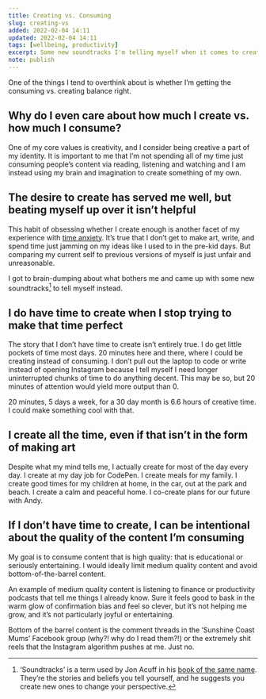 ```yaml
---
title: Creating vs. Consuming
slug: creating-vs
added: 2022-02-04 14:11
updated: 2022-02-04 14:11
tags: [wellbeing, productivity]
excerpt: Some new soundtracks I'm telling myself when it comes to creativity and my time.
note: publish
---
```


One of the things I tend to overthink about is whether I’m getting the consuming vs. creating balance right.

## Why do I even care about how much I create vs. how much I consume?

One of my core values is creativity, and I consider being creative a part of my identity. It is important to me that I’m not spending all of my time just consuming people’s content via reading, listening and watching and I am instead using my brain and imagination to create something of my own.

## The desire to create has served me well, but beating myself up over it isn’t helpful

This habit of obsessing whether I create enough is another facet of my experience with [time anxiety](https://nesslabs.com/time-anxiety). It’s true that I don’t get to make art, write, and spend time just jamming on my ideas like I used to in the pre-kid days. But comparing my current self to previous versions of myself is just unfair and unreasonable.

I got to brain-dumping about what bothers me and came up with some new soundtracks[^1] to tell myself instead.

## I do have time to create when I stop trying to make that time perfect

The story that I don’t have time to create isn’t entirely true. I do get little pockets of time most days. 20 minutes here and there, where I could be creating instead of consuming. I don’t pull out the laptop to code or write instead of opening Instagram because I tell myself I need longer uninterrupted chunks of time to do anything decent. This may be so, but 20 minutes of attention would yield more output than 0.

20 minutes, 5 days a week, for a 30 day month is 6.6 hours of creative time. I could make something cool with that.  

## I create all the time, even if that isn’t in the form of making art

Despite what my mind tells me, I actually create for most of the day every day. I create at my day job for CodePen. I create meals for my family. I create good times for my children at home, in the car, out at the park and beach. I create a calm and peaceful home. I co-create plans for our future with Andy.  

## If I don’t have time to create, I can be intentional about the quality of the content I’m consuming

My goal is to consume content that is high quality: that is educational or seriously entertaining. I would ideally limit medium quality content and avoid bottom-of-the-barrel content.  

An example of medium quality content is listening to finance or productivity podcasts that tell me things I already know. Sure it feels good to bask in the warm glow of confirmation bias and feel so clever, but it’s not helping me grow, and it’s not particularly joyful or entertaining.

Bottom of the barrel content is the comment threads in the ‘Sunshine Coast Mums’ Facebook group (why?! why do I read them?!) or the extremely shit reels that the Instagram algorithm pushes at me. Just no.  

[^1]: ‘Soundtracks’ is a term used by Jon Acuff in his [book of the same name](https://soundtracksbook.com/). They’re the stories and beliefs you tell yourself, and he suggests you create new ones to change your perspective.